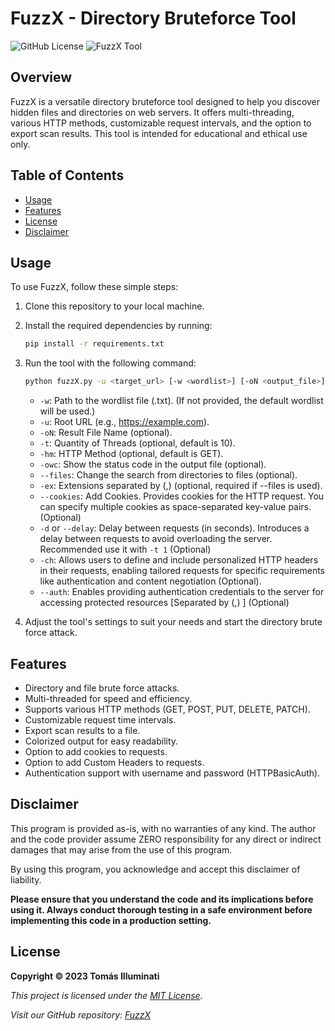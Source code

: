 # FuzzX - Directory Bruteforce Tool

![GitHub License](https://img.shields.io/badge/License-MIT-green) ![FuzzX Tool](https://img.shields.io/badge/Tool-Fuzzing_Web-blue)

## Overview

FuzzX is a versatile directory bruteforce tool designed to help you discover hidden files and directories on web servers. It offers multi-threading, various HTTP methods, customizable request intervals, and the option to export scan results. This tool is intended for educational and ethical use only.

## Table of Contents

- [Usage](#usage)
- [Features](#features)
- [License](#license)
- [Disclaimer](#disclaimer)

## Usage

To use FuzzX, follow these simple steps:

1. Clone this repository to your local machine.

2. Install the required dependencies by running:

   ```bash
   pip install -r requirements.txt
   ```

3. Run the tool with the following command:

   ```bash
   python fuzzX.py -u <target_url> [-w <wordlist>] [-oN <output_file>] [-t <threads>] [-hm <http_method>] [-owc] [--files] [-ex] [--cookies <example=example>] [-d or --delay <int>] [-ch <example=example>] [--auth <username,password>]
   ```

   - `-w`: Path to the wordlist file (.txt). (If not provided, the default wordlist will be used.)
   - `-u`: Root URL (e.g., https://example.com).
   - `-oN`: Result File Name (optional).
   - `-t`: Quantity of Threads (optional, default is 10).
   - `-hm`: HTTP Method (optional, default is GET).
   - `-owc`: Show the status code in the output file (optional).
   - `--files`: Change the search from directories to files (optional).
   - `-ex`: Extensions separated by (,) (optional, required if --files is used).
   - `--cookies`: Add Cookies. Provides cookies for the HTTP request. You can specify multiple cookies as space-separated key-value pairs. (Optional)
   - `-d` or `--delay`: Delay between requests (in seconds). Introduces a delay between requests to avoid overloading the server. Recommended use it with `-t 1` (Optional)
   - `-ch`: Allows users to define and include personalized HTTP headers in their requests, enabling tailored requests for specific requirements like authentication and content
      negotiation (Optional).
   - `--auth`: Enables providing authentication credentials to the server for accessing protected resources [Separated by (,) ] (Optional)

4. Adjust the tool's settings to suit your needs and start the directory brute force attack.

## Features

- Directory and file brute force attacks.
- Multi-threaded for speed and efficiency.
- Supports various HTTP methods (GET, POST, PUT, DELETE, PATCH).
- Customizable request time intervals.
- Export scan results to a file.
- Colorized output for easy readability.
- Option to add cookies to requests.
- Option to add Custom Headers to requests.
- Authentication support with username and password (HTTPBasicAuth).
  



## Disclaimer

This program is provided as-is, with no warranties of any kind. The author and the code provider assume ZERO responsibility for any direct or indirect damages that may arise from the use of this program.

By using this program, you acknowledge and accept this disclaimer of liability.

**Please ensure that you understand the code and its implications before using it. Always conduct thorough testing in a safe environment before implementing this code in a production setting.**


## License

**Copyright © 2023 Tomás Illuminati**

*This project is licensed under the [MIT License](LICENSE).*

*Visit our GitHub repository: [FuzzX](https://github.com/tomasilluminati/FuzzX)*
